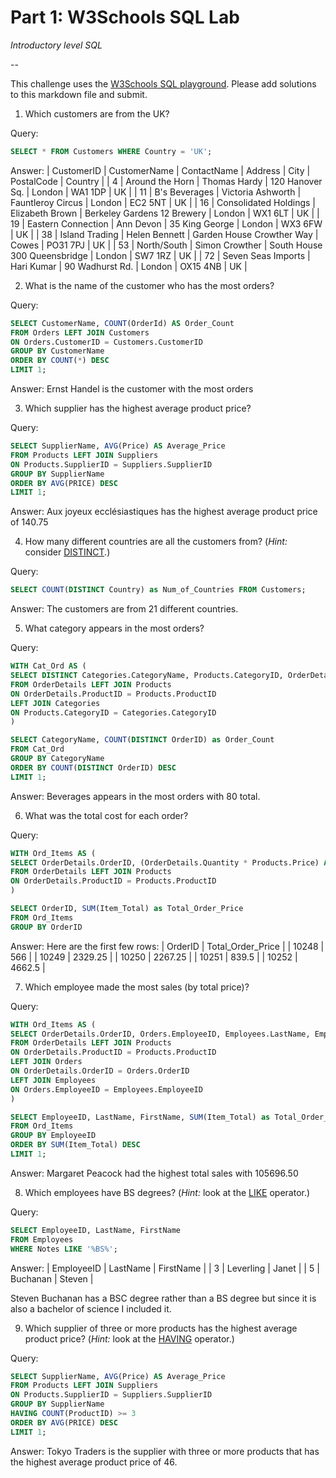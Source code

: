 # Part 1: W3Schools SQL Lab 

*Introductory level SQL*

--

This challenge uses the [W3Schools SQL playground](http://www.w3schools.com/sql/trysql.asp?filename=trysql_select_all). Please add solutions to this markdown file and submit.

1. Which customers are from the UK?

Query:
``` sql
SELECT * FROM Customers WHERE Country = 'UK';
```

Answer:
| CustomerID | CustomerName | ContactName | Address | City | PostalCode | Country |
| 4 | Around the Horn | Thomas Hardy | 120 Hanover Sq. | London | WA1 1DP | UK |
| 11 | B's Beverages | Victoria Ashworth | Fauntleroy Circus | London | EC2 5NT | UK |
| 16 | Consolidated Holdings | Elizabeth Brown | Berkeley Gardens 12 Brewery | London | WX1 6LT | UK |
| 19 | Eastern Connection | Ann Devon | 35 King George | London | WX3 6FW | UK |
| 38 | Island Trading | Helen Bennett | Garden House Crowther Way | Cowes | PO31 7PJ | UK |
| 53 | North/South | Simon Crowther | South House 300 Queensbridge | London | SW7 1RZ | UK |
| 72 | Seven Seas Imports | Hari Kumar | 90 Wadhurst Rd. | London | OX15 4NB | UK |



2. What is the name of the customer who has the most orders?

Query:
``` sql
SELECT CustomerName, COUNT(OrderId) AS Order_Count
FROM Orders LEFT JOIN Customers 
ON Orders.CustomerID = Customers.CustomerID
GROUP BY CustomerName
ORDER BY COUNT(*) DESC
LIMIT 1;
```

Answer:
Ernst Handel is the customer with the most orders



3. Which supplier has the highest average product price?

Query:
``` sql
SELECT SupplierName, AVG(Price) AS Average_Price
FROM Products LEFT JOIN Suppliers
ON Products.SupplierID = Suppliers.SupplierID
GROUP BY SupplierName
ORDER BY AVG(PRICE) DESC
LIMIT 1;
```

Answer:
Aux joyeux ecclésiastiques has the highest average product price of 140.75



4. How many different countries are all the customers from? (*Hint:* consider [DISTINCT](http://www.w3schools.com/sql/sql_distinct.asp).)

Query:
``` sql
SELECT COUNT(DISTINCT Country) as Num_of_Countries FROM Customers;
```

Answer:
The customers are from 21 different countries.



5. What category appears in the most orders?

Query:
``` sql
WITH Cat_Ord AS (
SELECT DISTINCT Categories.CategoryName, Products.CategoryID, OrderDetails.OrderID
FROM OrderDetails LEFT JOIN Products
ON OrderDetails.ProductID = Products.ProductID
LEFT JOIN Categories
ON Products.CategoryID = Categories.CategoryID
)

SELECT CategoryName, COUNT(DISTINCT OrderID) as Order_Count
FROM Cat_Ord
GROUP BY CategoryName
ORDER BY COUNT(DISTINCT OrderID) DESC
LIMIT 1;
```

Answer:
Beverages appears in the most orders with 80 total.



6. What was the total cost for each order?

Query:
``` sql
WITH Ord_Items AS (
SELECT OrderDetails.OrderID, (OrderDetails.Quantity * Products.Price) AS Item_Total
FROM OrderDetails LEFT JOIN Products
ON OrderDetails.ProductID = Products.ProductID
)

SELECT OrderID, SUM(Item_Total) as Total_Order_Price
FROM Ord_Items
GROUP BY OrderID
```

Answer:
Here are the first few rows:
| OrderID | Total_Order_Price |
| 10248 | 566 |
| 10249 | 2329.25 |
| 10250 | 2267.25 |
| 10251 | 839.5 |
| 10252 | 4662.5 |



7. Which employee made the most sales (by total price)?

Query:
``` sql
WITH Ord_Items AS (
SELECT OrderDetails.OrderID, Orders.EmployeeID, Employees.LastName, Employees.FirstName, (OrderDetails.Quantity * Products.Price) AS Item_Total
FROM OrderDetails LEFT JOIN Products
ON OrderDetails.ProductID = Products.ProductID
LEFT JOIN Orders
ON OrderDetails.OrderID = Orders.OrderID
LEFT JOIN Employees
ON Orders.EmployeeID = Employees.EmployeeID
)

SELECT EmployeeID, LastName, FirstName, SUM(Item_Total) as Total_Order_Price
FROM Ord_Items
GROUP BY EmployeeID
ORDER BY SUM(Item_Total) DESC
LIMIT 1;
```

Answer:
Margaret Peacock had the highest total sales with 105696.50



8. Which employees have BS degrees? (*Hint:* look at the [LIKE](http://www.w3schools.com/sql/sql_like.asp) operator.)

Query:
``` sql
SELECT EmployeeID, LastName, FirstName
FROM Employees
WHERE Notes LIKE '%BS%';
```

Answer:
| EmployeeID | LastName | FirstName |
| 3 | Leverling | Janet |
| 5 | Buchanan | Steven |

Steven Buchanan has a BSC degree rather than a BS degree but since it is also a bachelor of science I included it.



9. Which supplier of three or more products has the highest average product price? (*Hint:* look at the [HAVING](http://www.w3schools.com/sql/sql_having.asp) operator.)

Query:
``` sql
SELECT SupplierName, AVG(Price) AS Average_Price
FROM Products LEFT JOIN Suppliers
ON Products.SupplierID = Suppliers.SupplierID
GROUP BY SupplierName
HAVING COUNT(ProductID) >= 3
ORDER BY AVG(PRICE) DESC
LIMIT 1;
```

Answer:
Tokyo Traders is the supplier with three or more products that has the highest average product price of 46.